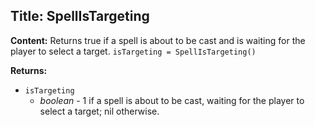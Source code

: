 ## Title: SpellIsTargeting

**Content:**
Returns true if a spell is about to be cast and is waiting for the player to select a target.
`isTargeting = SpellIsTargeting()`

**Returns:**
- `isTargeting`
  - *boolean* - 1 if a spell is about to be cast, waiting for the player to select a target; nil otherwise.